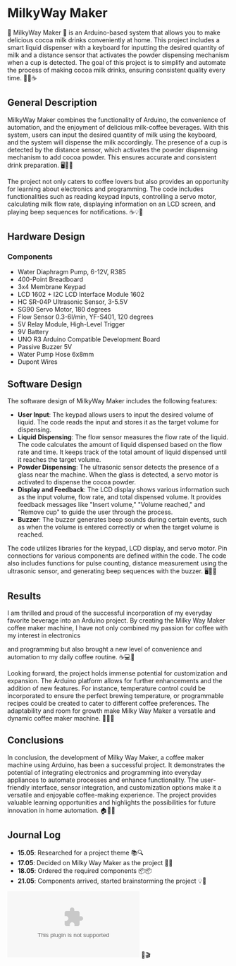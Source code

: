 # MilkyWay Maker

🌌 MilkyWay Maker 🌌 is an Arduino-based system that allows you to make delicious cocoa milk drinks conveniently at home. This project includes a smart liquid dispenser with a keyboard for inputting the desired quantity of milk and a distance sensor that activates the powder dispensing mechanism when a cup is detected. The goal of this project is to simplify and automate the process of making cocoa milk drinks, ensuring consistent quality every time. 🍫🥛☕️

## General Description

MilkyWay Maker combines the functionality of Arduino, the convenience of automation, and the enjoyment of delicious milk-coffee beverages. With this system, users can input the desired quantity of milk using the keyboard, and the system will dispense the milk accordingly. The presence of a cup is detected by the distance sensor, which activates the powder dispensing mechanism to add cocoa powder. This ensures accurate and consistent drink preparation. 🖥️🤖🍶

The project not only caters to coffee lovers but also provides an opportunity for learning about electronics and programming. The code includes functionalities such as reading keypad inputs, controlling a servo motor, calculating milk flow rate, displaying information on an LCD screen, and playing beep sequences for notifications. ☕️💡📝

## Hardware Design

### Components
- Water Diaphragm Pump, 6-12V, R385
- 400-Point Breadboard
- 3x4 Membrane Keypad
- LCD 1602 + I2C LCD Interface Module 1602
- HC SR-04P Ultrasonic Sensor, 3-5.5V
- SG90 Servo Motor, 180 degrees
- Flow Sensor 0.3-6l/min, YF-S401, 120 degrees
- 5V Relay Module, High-Level Trigger
- 9V Battery
- UNO R3 Arduino Compatible Development Board
- Passive Buzzer 5V
- Water Pump Hose 6x8mm
- Dupont Wires


## Software Design

The software design of MilkyWay Maker includes the following features:

- **User Input**: The keypad allows users to input the desired volume of liquid. The code reads the input and stores it as the target volume for dispensing.
- **Liquid Dispensing**: The flow sensor measures the flow rate of the liquid. The code calculates the amount of liquid dispensed based on the flow rate and time. It keeps track of the total amount of liquid dispensed until it reaches the target volume.
- **Powder Dispensing**: The ultrasonic sensor detects the presence of a glass near the machine. When the glass is detected, a servo motor is activated to dispense the cocoa powder.
- **Display and Feedback**: The LCD display shows various information such as the input volume, flow rate, and total dispensed volume. It provides feedback messages like "Insert volume," "Volume reached," and "Remove cup" to guide the user through the process.
- **Buzzer**: The buzzer generates beep sounds during certain events, such as when the volume is entered correctly or when the target volume is reached.

The code utilizes libraries for the keypad, LCD display, and servo motor. Pin connections for various components are defined within the code. The code also includes functions for pulse counting, distance measurement using the ultrasonic sensor, and generating beep sequences with the buzzer. 🖥️🧪🎶

## Results

I am thrilled and proud of the successful incorporation of my everyday favorite beverage into an Arduino project. By creating the Milky Way Maker coffee maker machine, I have not only combined my passion for coffee with my interest in electronics

and programming but also brought a new level of convenience and automation to my daily coffee routine. ☕️💻🤩

Looking forward, the project holds immense potential for customization and expansion. The Arduino platform allows for further enhancements and the addition of new features. For instance, temperature control could be incorporated to ensure the perfect brewing temperature, or programmable recipes could be created to cater to different coffee preferences. The adaptability and room for growth make Milky Way Maker a versatile and dynamic coffee maker machine. 🌟🔧🌱

## Conclusions

In conclusion, the development of Milky Way Maker, a coffee maker machine using Arduino, has been a successful project. It demonstrates the potential of integrating electronics and programming into everyday appliances to automate processes and enhance functionality. The user-friendly interface, sensor integration, and customization options make it a versatile and enjoyable coffee-making experience. The project provides valuable learning opportunities and highlights the possibilities for future innovation in home automation. 🏠🚀😃


## Journal Log

- **15.05**: Researched for a project theme 📚🔍
- **17.05**: Decided on Milky Way Maker as the project 🌌✨
- **18.05**: Ordered the required components 📦📦
- **21.05**: Components arrived, started brainstorming the project 💡💭

![Demo Video](https://example.com/milkywaymaker-demovideo.zip) 🎥🎬
